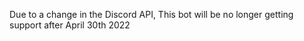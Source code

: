 Due to a change in the Discord API, This bot will be no longer getting support after April 30th 2022
